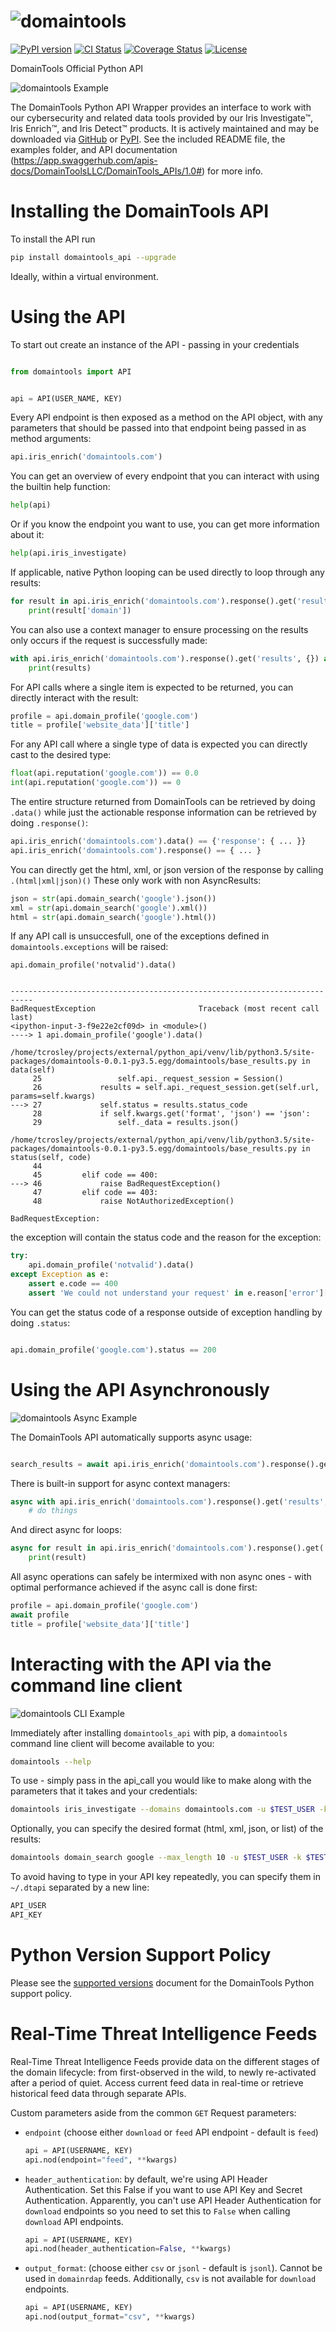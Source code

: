 ![domaintools](https://github.com/DomainTools/python_api/raw/main/artwork/logo.png)
===================

[![PyPI version](https://badge.fury.io/py/domaintools_api.svg)](http://badge.fury.io/py/domaintools_api)
[![CI Status](https://github.com/domaintools/python_api/workflows/Tests/badge.svg)](https://github.com/domaintools/python_api/actions)
[![Coverage Status](https://coveralls.io/repos/github/DomainTools/python_api/badge.svg?branch=main)](https://coveralls.io/github/DomainTools/python_api?branch=main)
[![License](https://img.shields.io/github/license/mashape/apistatus.svg)](https://pypi.python.org/pypi/domaintools_api/)

DomainTools Official Python API

![domaintools Example](https://github.com/DomainTools/python_api/raw/main/artwork/example.gif)

The DomainTools Python API Wrapper provides an interface to work with our cybersecurity and related data tools provided by our Iris Investigate™, Iris Enrich™, and Iris Detect™ products. It is actively maintained and may be downloaded via <a href="https://github.com/DomainTools/python_api">GitHub</a> or <a href="https://pypi.org/project/domaintools-api/">PyPI</a>. See the included README file, the examples folder, and API documentation (https://app.swaggerhub.com/apis-docs/DomainToolsLLC/DomainTools_APIs/1.0#) for more info.

Installing the DomainTools API
===================

To install the API run

```bash
pip install domaintools_api --upgrade
```

Ideally, within a virtual environment.


Using the API
===================

To start out create an instance of the API - passing in your credentials

```python

from domaintools import API


api = API(USER_NAME, KEY)
```

Every API endpoint is then exposed as a method on the API object, with any parameters that should be passed into that endpoint
being passed in as method arguments:

```python
api.iris_enrich('domaintools.com')
```

You can get an overview of every endpoint that you can interact with using the builtin help function:

```python
help(api)
```

Or if you know the endpoint you want to use, you can get more information about it:

```python
help(api.iris_investigate)
```

If applicable, native Python looping can be used directly to loop through any results:

```python
for result in api.iris_enrich('domaintools.com').response().get('results', {}):
    print(result['domain'])
```

You can also use a context manager to ensure processing on the results only occurs if the request is successfully made:

```python
with api.iris_enrich('domaintools.com').response().get('results', {}) as results:
    print(results)
```

For API calls where a single item is expected to be returned, you can directly interact with the result:

```python
profile = api.domain_profile('google.com')
title = profile['website_data']['title']
```

For any API call where a single type of data is expected you can directly cast to the desired type:

```python
float(api.reputation('google.com')) == 0.0
int(api.reputation('google.com')) == 0
```

The entire structure returned from DomainTools can be retrieved by doing `.data()` while just the actionable response information
can be retrieved by doing `.response()`:

```python
api.iris_enrich('domaintools.com').data() == {'response': { ... }}
api.iris_enrich('domaintools.com').response() == { ... }
```

You can directly get the html, xml, or json version of the response by calling `.(html|xml|json)()` These only work with non AsyncResults:
```python
json = str(api.domain_search('google').json())
xml = str(api.domain_search('google').xml())
html = str(api.domain_search('google').html())
```

If any API call is unsuccesfull, one of the exceptions defined in `domaintools.exceptions` will be raised:

```python-traceback
api.domain_profile('notvalid').data()


---------------------------------------------------------------------------
BadRequestException                       Traceback (most recent call last)
<ipython-input-3-f9e22e2cf09d> in <module>()
----> 1 api.domain_profile('google').data()

/home/tcrosley/projects/external/python_api/venv/lib/python3.5/site-packages/domaintools-0.0.1-py3.5.egg/domaintools/base_results.py in data(self)
     25                 self.api._request_session = Session()
     26             results = self.api._request_session.get(self.url, params=self.kwargs)
---> 27             self.status = results.status_code
     28             if self.kwargs.get('format', 'json') == 'json':
     29                 self._data = results.json()

/home/tcrosley/projects/external/python_api/venv/lib/python3.5/site-packages/domaintools-0.0.1-py3.5.egg/domaintools/base_results.py in status(self, code)
     44
     45         elif code == 400:
---> 46             raise BadRequestException()
     47         elif code == 403:
     48             raise NotAuthorizedException()

BadRequestException:

```

the exception will contain the status code and the reason for the exception:

```python
try:
    api.domain_profile('notvalid').data()
except Exception as e:
    assert e.code == 400
    assert 'We could not understand your request' in e.reason['error']['message']
```

You can get the status code of a response outside of exception handling by doing `.status`:

```python

api.domain_profile('google.com').status == 200
```

Using the API Asynchronously
===================

![domaintools Async Example](https://github.com/DomainTools/python_api/raw/main/artwork/example_async.gif)

The DomainTools API automatically supports async usage:

```python

search_results = await api.iris_enrich('domaintools.com').response().get('results', {})
```

There is built-in support for async context managers:

```python
async with api.iris_enrich('domaintools.com').response().get('results', {}) as search_results:
    # do things
```

And direct async for loops:

```python
async for result in api.iris_enrich('domaintools.com').response().get('results', {}):
    print(result)
```

All async operations can safely be intermixed with non async ones - with optimal performance achieved if the async call is done first:
```python
profile = api.domain_profile('google.com')
await profile
title = profile['website_data']['title']
```

Interacting with the API via the command line client
===================

![domaintools CLI Example](https://github.com/DomainTools/python_api/raw/main/artwork/example_cli.gif)

Immediately after installing `domaintools_api` with pip, a `domaintools` command line client will become available to you:

```bash
domaintools --help
```

To use - simply pass in the api_call you would like to make along with the parameters that it takes and your credentials:

```bash
domaintools iris_investigate --domains domaintools.com -u $TEST_USER -k $TEST_KEY
```

Optionally, you can specify the desired format (html, xml, json, or list) of the results:

```bash
domaintools domain_search google --max_length 10 -u $TEST_USER -k $TEST_KEY -f html
```

To avoid having to type in your API key repeatedly, you can specify them in `~/.dtapi` separated by a new line:

```bash
API_USER
API_KEY
```

Python Version Support Policy
===================

Please see the [supported versions](https://github.com/DomainTools/python_api/raw/main/PYTHON_SUPPORT.md) document
for the DomainTools Python support policy.


Real-Time Threat Intelligence Feeds
===================

Real-Time Threat Intelligence Feeds provide data on the different stages of the domain lifecycle: from first-observed in the wild, to newly re-activated after a period of quiet. Access current feed data in real-time or retrieve historical feed data through separate APIs.

Custom parameters aside from the common `GET` Request parameters:
- `endpoint` (choose either `download` or `feed` API endpoint - default is `feed`)
    ```python
    api = API(USERNAME, KEY)
    api.nod(endpoint="feed", **kwargs)
    ```
- `header_authentication`: by default, we're using API Header Authentication. Set this False if you want to use API Key and Secret Authentication. Apparently, you can't use API Header Authentication for `download` endpoints so you need to set this to `False` when calling `download` API endpoints.
    ```python
    api = API(USERNAME, KEY)
    api.nod(header_authentication=False, **kwargs)
    ```
- `output_format`: (choose either `csv` or `jsonl` - default is `jsonl`). Cannot be used in `domainrdap` feeds. Additionally, `csv` is not available for `download` endpoints.
    ```python
    api = API(USERNAME, KEY)
    api.nod(output_format="csv", **kwargs)
    ```
